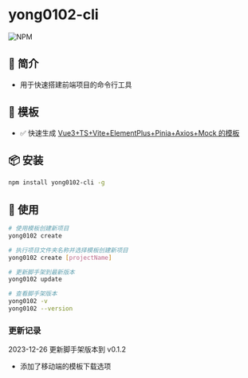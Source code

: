 # yong0102-cli

![NPM](https://img.shields.io/badge/json-cli)

## 📖 简介

- 用于快速搭建前端项目的命令行工具

## 📕 模板

- ✅ 快速生成 [Vue3+TS+Vite+ElementPlus+Pinia+Axios+Mock 的模板](https://gitee.com/sohucw/admin-pro)

## 📦 安装

```bash
npm install yong0102-cli -g
```

## 🚩 使用

```bash
# 使用模板创建新项目
yong0102 create

# 执行项目文件夹名称并选择模板创建新项目
yong0102 create [projectName]

# 更新脚手架到最新版本
yong0102 update

# 查看脚手架版本
yong0102 -v
yong0102 --version

```

### 更新记录

2023-12-26 更新脚手架版本到 v0.1.2

- 添加了移动端的模板下载选项